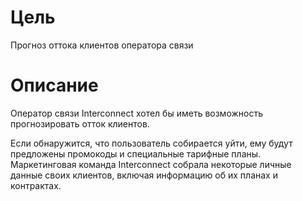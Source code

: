 # Цель
Прогноз оттока клиентов оператора связи

# Описание
Оператор связи Interconnect хотел бы иметь возможность прогнозировать отток клиентов.

Если обнаружится, что пользователь собирается уйти, ему будут предложены промокоды и специальные тарифные планы.
Маркетинговая команда Interconnect собрала некоторые личные данные своих клиентов, включая информацию об их планах и контрактах.